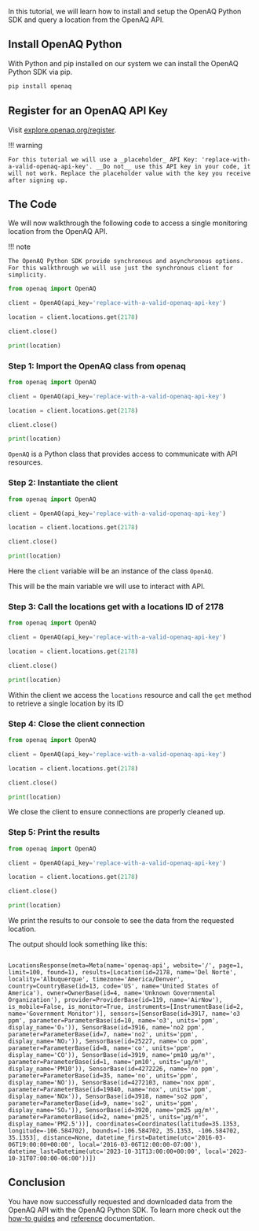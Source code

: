 
In this tutorial, we will learn how to install and setup the OpenAQ Python SDK and query a location from the OpenAQ API.

## Install OpenAQ Python

With Python and pip installed on our system we can install the OpenAQ Python SDK via pip.

```sh
pip install openaq
```

## Register for an OpenAQ API Key

Visit [explore.openaq.org/register](https://explore.openaq.org/register).

!!! warning

    For this tutorial we will use a _placeholder_ API Key: 'replace-with-a-valid-openaq-api-key'. __Do not__ use this API key in your code, it will not work. Replace the placeholder value with the key you receive after signing up.

## The Code

We will now walkthrough the following code to access a single monitoring location from the OpenAQ API.

!!! note

    The OpenAQ Python SDK provide synchronous and asynchronous options. For this walkthrough we will use just the synchronous client for simplicity. 

```py
from openaq import OpenAQ

client = OpenAQ(api_key='replace-with-a-valid-openaq-api-key')

location = client.locations.get(2178)

client.close()

print(location)
```

### Step 1: Import the OpenAQ class from openaq

```py hl_lines="1"
from openaq import OpenAQ

client = OpenAQ(api_key='replace-with-a-valid-openaq-api-key')

location = client.locations.get(2178)

client.close()

print(location)
```

`OpenAQ` is a Python class that provides access to communicate with API resources.

### Step 2: Instantiate the client

```py hl_lines="3"
from openaq import OpenAQ

client = OpenAQ(api_key='replace-with-a-valid-openaq-api-key')

location = client.locations.get(2178)

client.close()

print(location)
```

Here the `client` variable will be an instance of the class `OpenAQ`.

This will be the main variable we will use to interact with API.

### Step 3: Call the locations get with a locations ID of 2178

```py hl_lines="5"
from openaq import OpenAQ

client = OpenAQ(api_key='replace-with-a-valid-openaq-api-key')

location = client.locations.get(2178)

client.close()

print(location)
```

Within the client we access the `locations` resource and call the `get` method to retrieve a single location by its ID

### Step 4: Close the client connection

```py hl_lines="7"
from openaq import OpenAQ

client = OpenAQ(api_key='replace-with-a-valid-openaq-api-key')

location = client.locations.get(2178)

client.close()

print(location)
```

We close the client to ensure connections are properly cleaned up.

### Step 5: Print the results

```py hl_lines="9"
from openaq import OpenAQ

client = OpenAQ(api_key='replace-with-a-valid-openaq-api-key')

location = client.locations.get(2178)

client.close()

print(location)
```

We print the results to our console to see the data from the requested location.

The output should look something like this:

```pycon

LocationsResponse(meta=Meta(name='openaq-api', website='/', page=1, limit=100, found=1), results=[Location(id=2178, name='Del Norte', locality='Albuquerque', timezone='America/Denver', country=CountryBase(id=13, code='US', name='United States of America'), owner=OwnerBase(id=4, name='Unknown Governmental Organization'), provider=ProviderBase(id=119, name='AirNow'), is_mobile=False, is_monitor=True, instruments=[InstrumentBase(id=2, name='Government Monitor')], sensors=[SensorBase(id=3917, name='o3 ppm', parameter=ParameterBase(id=10, name='o3', units='ppm', display_name='O₃')), SensorBase(id=3916, name='no2 ppm', parameter=ParameterBase(id=7, name='no2', units='ppm', display_name='NO₂')), SensorBase(id=25227, name='co ppm', parameter=ParameterBase(id=8, name='co', units='ppm', display_name='CO')), SensorBase(id=3919, name='pm10 µg/m³', parameter=ParameterBase(id=1, name='pm10', units='µg/m³', display_name='PM10')), SensorBase(id=4272226, name='no ppm', parameter=ParameterBase(id=35, name='no', units='ppm', display_name='NO')), SensorBase(id=4272103, name='nox ppm', parameter=ParameterBase(id=19840, name='nox', units='ppm', display_name='NOx')), SensorBase(id=3918, name='so2 ppm', parameter=ParameterBase(id=9, name='so2', units='ppm', display_name='SO₂')), SensorBase(id=3920, name='pm25 µg/m³', parameter=ParameterBase(id=2, name='pm25', units='µg/m³', display_name='PM2.5'))], coordinates=Coordinates(latitude=35.1353, longitude=-106.584702), bounds=[-106.584702, 35.1353, -106.584702, 35.1353], distance=None, datetime_first=Datetime(utc='2016-03-06T19:00:00+00:00', local='2016-03-06T12:00:00-07:00'), datetime_last=Datetime(utc='2023-10-31T13:00:00+00:00', local='2023-10-31T07:00:00-06:00'))])
```

## Conclusion

You have now successfully requested and downloaded data from the OpenAQ API with the OpenAQ Python SDK. To learn more check out the [how-to guides](../how-to-guides/working-with-the-client.md) and [reference](../reference/openaq.md) documentation.
